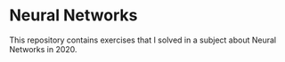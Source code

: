 # Neural Networks

This repository contains exercises that I solved in a subject about Neural
Networks in 2020.
